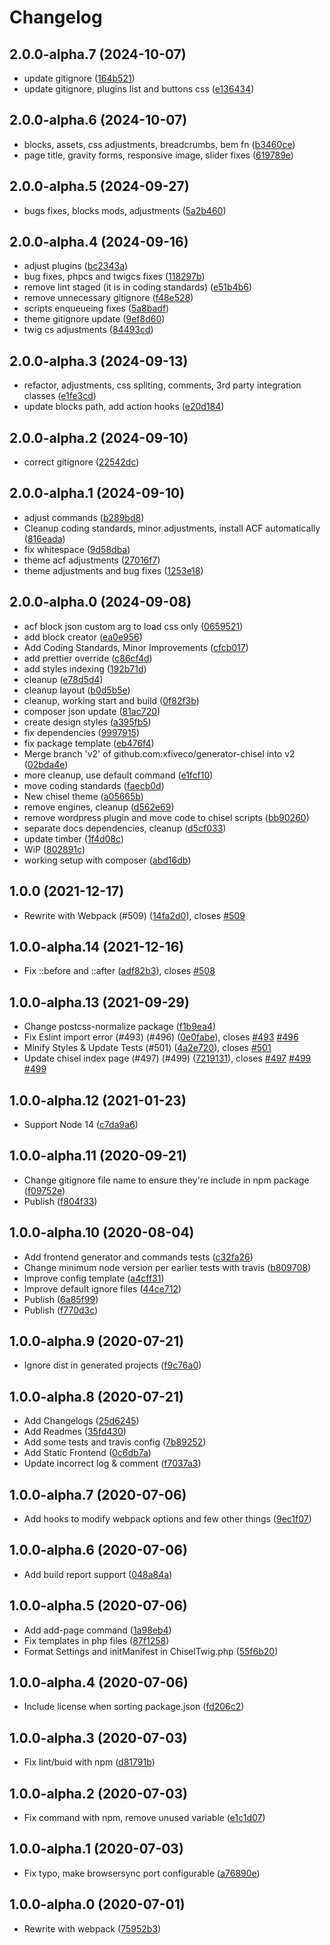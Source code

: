 # Changelog

<!-- INSERT-NEW-ENTRIES-HERE -->

## 2.0.0-alpha.7 (2024-10-07)

- update gitignore ([164b521](https://github.com/xfiveco/generator-chisel/commit/164b521))
- update gitignore, plugins list and buttons css ([e136434](https://github.com/xfiveco/generator-chisel/commit/e136434))

## 2.0.0-alpha.6 (2024-10-07)

- blocks, assets, css adjustments, breadcrumbs, bem fn ([b3460ce](https://github.com/xfiveco/generator-chisel/commit/b3460ce))
- page title, gravity forms, responsive image, slider fixes ([619789e](https://github.com/xfiveco/generator-chisel/commit/619789e))

## 2.0.0-alpha.5 (2024-09-27)

- bugs fixes, blocks mods, adjustments ([5a2b460](https://github.com/xfiveco/generator-chisel/commit/5a2b460))

## 2.0.0-alpha.4 (2024-09-16)

- adjust plugins ([bc2343a](https://github.com/xfiveco/generator-chisel/commit/bc2343a))
- bug fixes, phpcs and twigcs fixes ([118297b](https://github.com/xfiveco/generator-chisel/commit/118297b))
- remove lint staged (it is in coding standards) ([e51b4b6](https://github.com/xfiveco/generator-chisel/commit/e51b4b6))
- remove unnecessary gitignore ([f48e528](https://github.com/xfiveco/generator-chisel/commit/f48e528))
- scripts enqueueing fixes ([5a8badf](https://github.com/xfiveco/generator-chisel/commit/5a8badf))
- theme gitignore update ([9ef8d60](https://github.com/xfiveco/generator-chisel/commit/9ef8d60))
- twig cs adjustments ([84493cd](https://github.com/xfiveco/generator-chisel/commit/84493cd))

## 2.0.0-alpha.3 (2024-09-13)

- refactor, adjustments, css spliting, comments, 3rd party integration classes ([e1fe3cd](https://github.com/xfiveco/generator-chisel/commit/e1fe3cd))
- update blocks path, add action hooks ([e20d184](https://github.com/xfiveco/generator-chisel/commit/e20d184))

## 2.0.0-alpha.2 (2024-09-10)

- correct gitignore ([22542dc](https://github.com/xfiveco/generator-chisel/commit/22542dc))

## 2.0.0-alpha.1 (2024-09-10)

- adjust commands ([b289bd8](https://github.com/xfiveco/generator-chisel/commit/b289bd8))
- Cleanup coding standards, minor adjustments, install ACF automatically ([816eada](https://github.com/xfiveco/generator-chisel/commit/816eada))
- fix whitespace ([9d58dba](https://github.com/xfiveco/generator-chisel/commit/9d58dba))
- theme acf adjustments ([27016f7](https://github.com/xfiveco/generator-chisel/commit/27016f7))
- theme adjustments and bug fixes ([1253e18](https://github.com/xfiveco/generator-chisel/commit/1253e18))

## 2.0.0-alpha.0 (2024-09-08)

- acf block json custom arg to load css only ([0659521](https://github.com/xfiveco/generator-chisel/commit/0659521))
- add block creator ([ea0e956](https://github.com/xfiveco/generator-chisel/commit/ea0e956))
- Add Coding Standards, Minor Improvements ([cfcb017](https://github.com/xfiveco/generator-chisel/commit/cfcb017))
- add prettier override ([c86cf4d](https://github.com/xfiveco/generator-chisel/commit/c86cf4d))
- add styles indexing ([192b71d](https://github.com/xfiveco/generator-chisel/commit/192b71d))
- cleanup ([e78d5d4](https://github.com/xfiveco/generator-chisel/commit/e78d5d4))
- cleanup layout ([b0d5b5e](https://github.com/xfiveco/generator-chisel/commit/b0d5b5e))
- cleanup, working start and build ([0f82f3b](https://github.com/xfiveco/generator-chisel/commit/0f82f3b))
- composer json update ([81ac720](https://github.com/xfiveco/generator-chisel/commit/81ac720))
- create design styles ([a395fb5](https://github.com/xfiveco/generator-chisel/commit/a395fb5))
- fix dependencies ([9997915](https://github.com/xfiveco/generator-chisel/commit/9997915))
- fix package template ([eb476f4](https://github.com/xfiveco/generator-chisel/commit/eb476f4))
- Merge branch 'v2' of github.com:xfiveco/generator-chisel into v2 ([02bda4e](https://github.com/xfiveco/generator-chisel/commit/02bda4e))
- more cleanup, use default command ([e1fcf10](https://github.com/xfiveco/generator-chisel/commit/e1fcf10))
- move coding standards ([faecb0d](https://github.com/xfiveco/generator-chisel/commit/faecb0d))
- New chisel theme ([a05665b](https://github.com/xfiveco/generator-chisel/commit/a05665b))
- remove engines, cleanup ([d562e69](https://github.com/xfiveco/generator-chisel/commit/d562e69))
- remove wordpress plugin and move code to chisel scripts ([bb90260](https://github.com/xfiveco/generator-chisel/commit/bb90260))
- separate docs dependencies, cleanup ([d5cf033](https://github.com/xfiveco/generator-chisel/commit/d5cf033))
- update timber ([1f4d08c](https://github.com/xfiveco/generator-chisel/commit/1f4d08c))
- WiP ([802891c](https://github.com/xfiveco/generator-chisel/commit/802891c))
- working setup with composer ([abd16db](https://github.com/xfiveco/generator-chisel/commit/abd16db))

## 1.0.0 (2021-12-17)

- Rewrite with Webpack (#509) ([14fa2d0](https://github.com/xfiveco/generator-chisel/commit/14fa2d0)), closes [#509](https://github.com/xfiveco/generator-chisel/issues/509)

## 1.0.0-alpha.14 (2021-12-16)

- Fix ::before and ::after ([adf82b3](https://github.com/xfiveco/generator-chisel/commit/adf82b3)), closes [#508](https://github.com/xfiveco/generator-chisel/issues/508)

## 1.0.0-alpha.13 (2021-09-29)

- Change postcss-normalize package ([f1b9ea4](https://github.com/xfiveco/generator-chisel/commit/f1b9ea4))
- Fix Eslint import error (#493) (#496) ([0e0fabe](https://github.com/xfiveco/generator-chisel/commit/0e0fabe)), closes [#493](https://github.com/xfiveco/generator-chisel/issues/493) [#496](https://github.com/xfiveco/generator-chisel/issues/496)
- Minify Styles & Update Tests (#501) ([4a2e720](https://github.com/xfiveco/generator-chisel/commit/4a2e720)), closes [#501](https://github.com/xfiveco/generator-chisel/issues/501)
- Update chisel index page (#497) (#499) ([7219131](https://github.com/xfiveco/generator-chisel/commit/7219131)), closes [#497](https://github.com/xfiveco/generator-chisel/issues/497) [#499](https://github.com/xfiveco/generator-chisel/issues/499) [#499](https://github.com/xfiveco/generator-chisel/issues/499)

## 1.0.0-alpha.12 (2021-01-23)

- Support Node 14 ([c7da9a6](https://github.com/xfiveco/generator-chisel/commit/c7da9a6))

## 1.0.0-alpha.11 (2020-09-21)

- Change gitignore file name to ensure they're include in npm package ([f09752e](https://github.com/xfiveco/generator-chisel/commit/f09752e))
- Publish ([f804f33](https://github.com/xfiveco/generator-chisel/commit/f804f33))

## 1.0.0-alpha.10 (2020-08-04)

- Add frontend generator and commands tests ([c32fa26](https://github.com/xfiveco/generator-chisel/commit/c32fa26))
- Change minimum node version per earlier tests with travis ([b809708](https://github.com/xfiveco/generator-chisel/commit/b809708))
- Improve config template ([a4cff31](https://github.com/xfiveco/generator-chisel/commit/a4cff31))
- Improve default ignore files ([44ce712](https://github.com/xfiveco/generator-chisel/commit/44ce712))
- Publish ([6a85f99](https://github.com/xfiveco/generator-chisel/commit/6a85f99))
- Publish ([f770d3c](https://github.com/xfiveco/generator-chisel/commit/f770d3c))

## 1.0.0-alpha.9 (2020-07-21)

- Ignore dist in generated projects ([f9c76a0](https://github.com/xfiveco/generator-chisel/commit/f9c76a0))

## 1.0.0-alpha.8 (2020-07-21)

- Add Changelogs ([25d6245](https://github.com/xfiveco/generator-chisel/commit/25d6245))
- Add Readmes ([35fd430](https://github.com/xfiveco/generator-chisel/commit/35fd430))
- Add some tests and travis config ([7b89252](https://github.com/xfiveco/generator-chisel/commit/7b89252))
- Add Static Frontend ([0c6db7a](https://github.com/xfiveco/generator-chisel/commit/0c6db7a))
- Update incorrect log & comment ([f7037a3](https://github.com/xfiveco/generator-chisel/commit/f7037a3))

## 1.0.0-alpha.7 (2020-07-06)

- Add hooks to modify webpack options and few other things ([9ec1f07](https://github.com/xfiveco/generator-chisel/commit/9ec1f07))

## 1.0.0-alpha.6 (2020-07-06)

- Add build report support ([048a84a](https://github.com/xfiveco/generator-chisel/commit/048a84a))

## 1.0.0-alpha.5 (2020-07-06)

- Add add-page command ([1a98eb4](https://github.com/xfiveco/generator-chisel/commit/1a98eb4))
- Fix templates in php files ([87f1258](https://github.com/xfiveco/generator-chisel/commit/87f1258))
- Format Settings and initManifest in ChiselTwig.php ([55f6b20](https://github.com/xfiveco/generator-chisel/commit/55f6b20))

## 1.0.0-alpha.4 (2020-07-06)

- Include license when sorting package.json ([fd206c2](https://github.com/xfiveco/generator-chisel/commit/fd206c2))

## 1.0.0-alpha.3 (2020-07-03)

- Fix lint/buid with npm ([d81791b](https://github.com/xfiveco/generator-chisel/commit/d81791b))

## 1.0.0-alpha.2 (2020-07-03)

- Fix command with npm, remove unused variable ([e1c1d07](https://github.com/xfiveco/generator-chisel/commit/e1c1d07))

## 1.0.0-alpha.1 (2020-07-03)

- Fix typo, make browsersync port configurable ([a76890e](https://github.com/xfiveco/generator-chisel/commit/a76890e))

## 1.0.0-alpha.0 (2020-07-01)

- Rewrite with webpack ([75952b3](https://github.com/xfiveco/generator-chisel/commit/75952b3))

